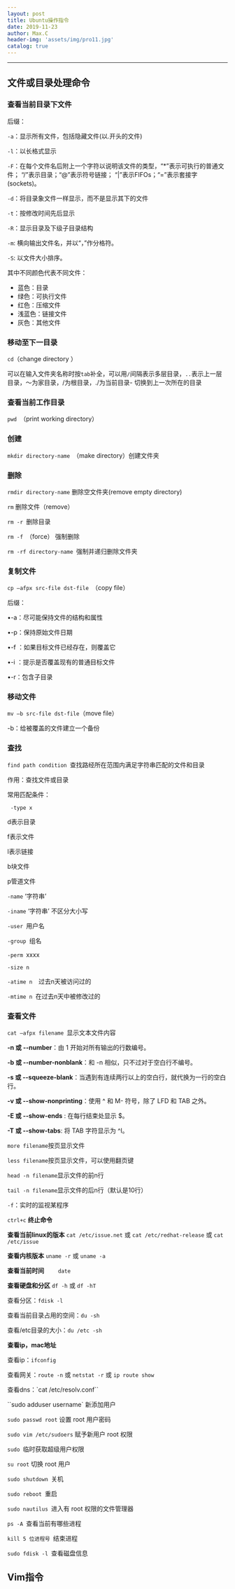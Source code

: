 ```yaml
---
layout: post
title: Ubuntu操作指令
date: 2019-11-23
author: Max.C
header-img: 'assets/img/pro11.jpg'
catalog: true
---
```


***


## 文件或目录处理命令

### **查看当前目录下文件**

后缀：

`-a`：显示所有文件，包括隐藏文件(以.开头的文件)

`-l`：以长格式显示

`-F`：在每个文件名后附上一个字符以说明该文件的类型，“*”表示可执行的普通文件；  “/”表示目录；“@”表示符号链接；  “|”表示FIFOs；“=”表示套接字(sockets)。 

`-d`：将目录象文件一样显示，而不是显示其下的文件 

`-t`：按修改时间先后显示

`-R`：显示目录及下级子目录结构

`-m`:  横向输出文件名，并以“，”作分格符。 

`-S`:  以文件大小排序。 

其中不同颜色代表不同文件：

- 蓝色：目录
- 绿色：可执行文件
- 红色：压缩文件
- 浅蓝色：链接文件
- 灰色：其他文件

### **移动至下一目录**

`cd`（change directory ）

可以在输入文件夹名称时按`tab`补全，可以用`/`间隔表示多层目录，`..`表示上一层目录，～为家目录，/为根目录，./为当前目录- 切换到上一次所在的目录

### **查看当前工作目录**

`pwd `（print working directory）

### **创建**

`mkdir directory-name `（make directory）创建文件夹



### **删除**

`rmdir directory-name` 删除空文件夹(remove empty directory)

`rm` 删除文件（remove）

`rm -r `删除目录

`rm -f `（force） 强制删除

`rm -rf directory-name `强制并递归删除文件夹

### **复制文件**

`cp –afpx src-file dst-file `（copy file）

后缀：

•-a：尽可能保持文件的结构和属性 

•-p：保持原始文件日期

•-f ：如果目标文件已经存在，则覆盖它 

•-i ：提示是否覆盖现有的普通目标文件 

•-r：包含子目录

### **移动文件**

`mv –b src-file dst-file`（move file）

-b：给被覆盖的文件建立一个备份

### **查找**

`find path condition `查找路经所在范围内满足字符串匹配的文件和目录

作用：查找文件或目录

常用匹配条件：

` -type x`

d表示目录

f表示文件

l表示链接

b块文件

p管道文件

`-name` ‘字符串’

`-iname` ‘字符串’ 不区分大小写

`-user `用户名

`-group `组名

`-perm `xxxx

`-size n `

`-atime n  `过去n天被访问过的

`-mtime n `在过去n天中被修改过的

### **查看文件**

`cat –afpx filename `显示文本文件内容

**-n 或 --number**：由 1 开始对所有输出的行数编号。

**-b 或 --number-nonblank**：和 -n 相似，只不过对于空白行不编号。

**-s 或 --squeeze-blank**：当遇到有连续两行以上的空白行，就代换为一行的空白行。

**-v 或 --show-nonprinting**：使用 ^ 和 M- 符号，除了 LFD 和 TAB 之外。

**-E 或 --show-ends** : 在每行结束处显示 $。

**-T 或 --show-tabs**: 将 TAB 字符显示为 ^I。

`more filename`按页显示文件

`less filename`按页显示文件，可以使用翻页键

`head -n filename`显示文件的前n行

`tail -n filename`显示文件的后n行（默认是10行）

`-f`：实时的监视某程序

`ctrl+c` **终止命令**





**查看当前linux的版本**
`cat /etc/issue.net` 或 `cat /etc/redhat-release` 或 `cat /etc/issue`

**查看内核版本**
`uname -r` 或 `uname -a`

**查看当前时间**
　　`date`

**查看硬盘和分区**
`df -h` 或 `df -hT`

查看分区：`fdisk -l`

查看当前目录占用的空间：`du -sh`

查看/etc目录的大小：`du /etc -sh`

**查看ip，mac地址**

查看ip：`ifconfig`

查看网关：`route -n` 或 `netstat -r` 或 `ip route show`

查看dns：`cat /etc/resolv.conf``

``sudo adduser username` 新添加用户

`sudo passwd root` 设置 root 用户密码

`sudo vim /etc/sudoers` 赋予新用户 root 权限

`sudo `临时获取超级用户权限

`su root` 切换 root 用户

`sudo shutdown `关机

`sudo reboot `重启

`sudo nautilus `进入有 root 权限的文件管理器

`ps -A `查看当前有哪些进程

`kill 5 位进程号 `结束进程

`sudo fdisk -l `查看磁盘信息



## Vim指令
